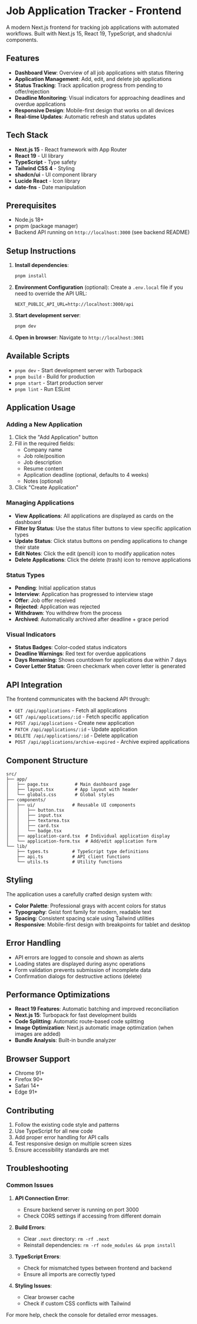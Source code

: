 # Job Application Tracker - Frontend

A modern Next.js frontend for tracking job applications with automated workflows. Built with Next.js 15, React 19, TypeScript, and shadcn/ui components.

## Features

- **Dashboard View**: Overview of all job applications with status filtering
- **Application Management**: Add, edit, and delete job applications
- **Status Tracking**: Track application progress from pending to offer/rejection
- **Deadline Monitoring**: Visual indicators for approaching deadlines and overdue applications
- **Responsive Design**: Mobile-first design that works on all devices
- **Real-time Updates**: Automatic refresh and status updates

## Tech Stack

- **Next.js 15** - React framework with App Router
- **React 19** - UI library
- **TypeScript** - Type safety
- **Tailwind CSS 4** - Styling
- **shadcn/ui** - UI component library
- **Lucide React** - Icon library
- **date-fns** - Date manipulation

## Prerequisites

- Node.js 18+ 
- pnpm (package manager)
- Backend API running on `http://localhost:3000` (see backend README)

## Setup Instructions

1. **Install dependencies**:
   ```bash
   pnpm install
   ```

2. **Environment Configuration** (optional):
   Create a `.env.local` file if you need to override the API URL:
   ```env
   NEXT_PUBLIC_API_URL=http://localhost:3000/api
   ```

3. **Start development server**:
   ```bash
   pnpm dev
   ```

4. **Open in browser**:
   Navigate to `http://localhost:3001`

## Available Scripts

- `pnpm dev` - Start development server with Turbopack
- `pnpm build` - Build for production
- `pnpm start` - Start production server
- `pnpm lint` - Run ESLint

## Application Usage

### Adding a New Application

1. Click the "Add Application" button
2. Fill in the required fields:
   - Company name
   - Job role/position
   - Job description
   - Resume content
   - Application deadline (optional, defaults to 4 weeks)
   - Notes (optional)
3. Click "Create Application"

### Managing Applications

- **View Applications**: All applications are displayed as cards on the dashboard
- **Filter by Status**: Use the status filter buttons to view specific application types
- **Update Status**: Click status buttons on pending applications to change their state
- **Edit Notes**: Click the edit (pencil) icon to modify application notes
- **Delete Applications**: Click the delete (trash) icon to remove applications

### Status Types

- **Pending**: Initial application status
- **Interview**: Application has progressed to interview stage
- **Offer**: Job offer received
- **Rejected**: Application was rejected
- **Withdrawn**: You withdrew from the process
- **Archived**: Automatically archived after deadline + grace period

### Visual Indicators

- **Status Badges**: Color-coded status indicators
- **Deadline Warnings**: Red text for overdue applications
- **Days Remaining**: Shows countdown for applications due within 7 days
- **Cover Letter Status**: Green checkmark when cover letter is generated

## API Integration

The frontend communicates with the backend API through:

- `GET /api/applications` - Fetch all applications
- `GET /api/applications/:id` - Fetch specific application
- `POST /api/applications` - Create new application
- `PATCH /api/applications/:id` - Update application
- `DELETE /api/applications/:id` - Delete application
- `POST /api/applications/archive-expired` - Archive expired applications

## Component Structure

```
src/
├── app/
│   ├── page.tsx          # Main dashboard page
│   ├── layout.tsx        # App layout with header
│   └── globals.css       # Global styles
├── components/
│   ├── ui/              # Reusable UI components
│   │   ├── button.tsx
│   │   ├── input.tsx
│   │   ├── textarea.tsx
│   │   ├── card.tsx
│   │   └── badge.tsx
│   ├── application-card.tsx  # Individual application display
│   └── application-form.tsx  # Add/edit application form
└── lib/
    ├── types.ts         # TypeScript type definitions
    ├── api.ts           # API client functions
    └── utils.ts         # Utility functions
```

## Styling

The application uses a carefully crafted design system with:

- **Color Palette**: Professional grays with accent colors for status
- **Typography**: Geist font family for modern, readable text
- **Spacing**: Consistent spacing scale using Tailwind utilities
- **Responsive**: Mobile-first design with breakpoints for tablet and desktop

## Error Handling

- API errors are logged to console and shown as alerts
- Loading states are displayed during async operations
- Form validation prevents submission of incomplete data
- Confirmation dialogs for destructive actions (delete)

## Performance Optimizations

- **React 19 Features**: Automatic batching and improved reconciliation
- **Next.js 15**: Turbopack for fast development builds
- **Code Splitting**: Automatic route-based code splitting
- **Image Optimization**: Next.js automatic image optimization (when images are added)
- **Bundle Analysis**: Built-in bundle analyzer

## Browser Support

- Chrome 91+
- Firefox 90+
- Safari 14+
- Edge 91+

## Contributing

1. Follow the existing code style and patterns
2. Use TypeScript for all new code
3. Add proper error handling for API calls
4. Test responsive design on multiple screen sizes
5. Ensure accessibility standards are met

## Troubleshooting

### Common Issues

1. **API Connection Error**:
   - Ensure backend server is running on port 3000
   - Check CORS settings if accessing from different domain

2. **Build Errors**:
   - Clear `.next` directory: `rm -rf .next`
   - Reinstall dependencies: `rm -rf node_modules && pnpm install`

3. **TypeScript Errors**:
   - Check for mismatched types between frontend and backend
   - Ensure all imports are correctly typed

4. **Styling Issues**:
   - Clear browser cache
   - Check if custom CSS conflicts with Tailwind

For more help, check the console for detailed error messages.
